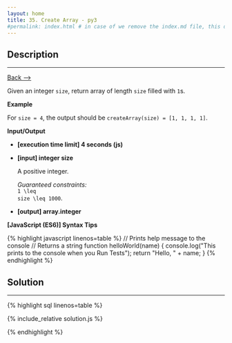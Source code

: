 ```yaml
---
layout: home
title: 35. Create Array - py3
#permalink: index.html # in case of we remove the index.md file, this doc will be the index page
---
```


<div class="row">
<div class="columnStmt" markdown="1">

## Description

---

[Back --> ](../README.md)

Given an integer <code>size</code>, return array of length <code>size</code> filled with <code>1</code>s.

**Example**

For <code>size = 4</code>, the output should be
<code>createArray(size) = [1, 1, 1, 1]</code>.

**Input/Output**

- **[execution time limit] 4 seconds (js)**

- **[input] integer size**

  A positive integer.

  _Guaranteed constraints:_<br>
  <code type='math/tex'>1 \leq size \leq 1000</code>.

- **[output] array.integer**

**[JavaScript (ES6)] Syntax Tips**

{% highlight javascript linenos=table %}
// Prints help message to the console
// Returns a string
function helloWorld(name) {
console.log("This prints to the console when you Run Tests");
return "Hello, " + name;
}
{% endhighlight %}

</div>
<div class="columnSol" markdown="1">

## Solution

---

{% highlight sql linenos=table %}

{% include_relative solution.js %}

{% endhighlight %}

</div>
</div>
